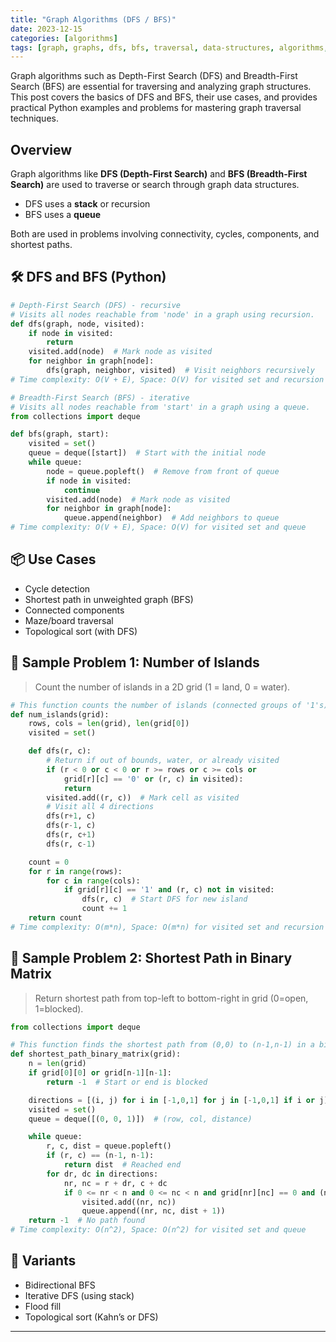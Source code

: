 ```yaml
---
title: "Graph Algorithms (DFS / BFS)"
date: 2023-12-15
categories: [algorithms]
tags: [graph, graphs, dfs, bfs, traversal, data-structures, algorithms, python, coding-interview, leetcode, tutorial, guide, programming, shortest-path, connected-components, problem-solving, big-o, time-complexity, maze, topological-sort]
---
```


Graph algorithms such as Depth-First Search (DFS) and Breadth-First Search (BFS) are essential for traversing and analyzing graph structures. This post covers the basics of DFS and BFS, their use cases, and provides practical Python examples and problems for mastering graph traversal techniques.

## Overview

Graph algorithms like **DFS (Depth-First Search)** and **BFS (Breadth-First Search)** are used to traverse or search through graph data structures.

- DFS uses a **stack** or recursion
- BFS uses a **queue**

Both are used in problems involving connectivity, cycles, components, and shortest paths.

## 🛠️ DFS and BFS (Python)

```python
# Depth-First Search (DFS) - recursive
# Visits all nodes reachable from 'node' in a graph using recursion.
def dfs(graph, node, visited):
    if node in visited:
        return
    visited.add(node)  # Mark node as visited
    for neighbor in graph[node]:
        dfs(graph, neighbor, visited)  # Visit neighbors recursively
# Time complexity: O(V + E), Space: O(V) for visited set and recursion stack

# Breadth-First Search (BFS) - iterative
# Visits all nodes reachable from 'start' in a graph using a queue.
from collections import deque

def bfs(graph, start):
    visited = set()
    queue = deque([start])  # Start with the initial node
    while queue:
        node = queue.popleft()  # Remove from front of queue
        if node in visited:
            continue
        visited.add(node)  # Mark node as visited
        for neighbor in graph[node]:
            queue.append(neighbor)  # Add neighbors to queue
# Time complexity: O(V + E), Space: O(V) for visited set and queue
```

## 📦 Use Cases

- Cycle detection
- Shortest path in unweighted graph (BFS)
- Connected components
- Maze/board traversal
- Topological sort (with DFS)

## 📘 Sample Problem 1: Number of Islands

> Count the number of islands in a 2D grid (1 = land, 0 = water).

```python
# This function counts the number of islands (connected groups of '1's) in a 2D grid.
def num_islands(grid):
    rows, cols = len(grid), len(grid[0])
    visited = set()

    def dfs(r, c):
        # Return if out of bounds, water, or already visited
        if (r < 0 or c < 0 or r >= rows or c >= cols or
            grid[r][c] == '0' or (r, c) in visited):
            return
        visited.add((r, c))  # Mark cell as visited
        # Visit all 4 directions
        dfs(r+1, c)
        dfs(r-1, c)
        dfs(r, c+1)
        dfs(r, c-1)

    count = 0
    for r in range(rows):
        for c in range(cols):
            if grid[r][c] == '1' and (r, c) not in visited:
                dfs(r, c)  # Start DFS for new island
                count += 1
    return count
# Time complexity: O(m*n), Space: O(m*n) for visited set and recursion stack
```

## 📘 Sample Problem 2: Shortest Path in Binary Matrix

> Return shortest path from top-left to bottom-right in grid (0=open, 1=blocked).

```python
from collections import deque

# This function finds the shortest path from (0,0) to (n-1,n-1) in a binary matrix using BFS.
def shortest_path_binary_matrix(grid):
    n = len(grid)
    if grid[0][0] or grid[n-1][n-1]:
        return -1  # Start or end is blocked

    directions = [(i, j) for i in [-1,0,1] for j in [-1,0,1] if i or j]  # 8 directions
    visited = set()
    queue = deque([(0, 0, 1)])  # (row, col, distance)

    while queue:
        r, c, dist = queue.popleft()
        if (r, c) == (n-1, n-1):
            return dist  # Reached end
        for dr, dc in directions:
            nr, nc = r + dr, c + dc
            if 0 <= nr < n and 0 <= nc < n and grid[nr][nc] == 0 and (nr, nc) not in visited:
                visited.add((nr, nc))
                queue.append((nr, nc, dist + 1))
    return -1  # No path found
# Time complexity: O(n^2), Space: O(n^2) for visited set and queue
```

## 🔁 Variants

- Bidirectional BFS
- Iterative DFS (using stack)
- Flood fill
- Topological sort (Kahn’s or DFS)

---

